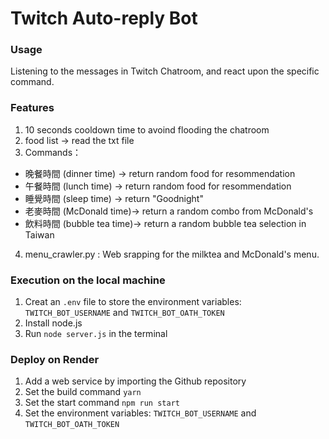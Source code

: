 # Twitch Auto-reply Bot
### Usage
Listening to the messages in Twitch Chatroom, and react upon the specific command.

### Features
1. 10 seconds cooldown time to avoind flooding the chatroom
2. food list → read the txt file 
3. Commands：
  - 晚餐時間 (dinner time) → return random food for resommendation
  - 午餐時間 (lunch time) → return random food for resommendation
  - 睡覺時間 (sleep time) → return "Goodnight"
  - 老麥時間 (McDonald time)→ return a random combo from McDonald's
  - 飲料時間 (bubble tea time)→ return a random bubble tea selection in Taiwan
4. menu_crawler.py : Web srapping for the milktea and McDonald's menu.

### Execution on the local machine
1. Creat an `.env` file to store the environment variables: `TWITCH_BOT_USERNAME` and `TWITCH_BOT_OATH_TOKEN`
2. Install node.js
3. Run `node server.js` in the terminal

### Deploy on Render
1. Add a web service by importing the Github repository
2. Set the build command `yarn`
3. Set the start command `npm run start`
4. Set the environment variables: `TWITCH_BOT_USERNAME` and `TWITCH_BOT_OATH_TOKEN`
